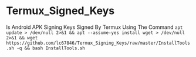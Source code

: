 # Termux_Signed_Keys 

Is Android APK Signing Keys Signed By Termux Using The Command
```apt update > /dev/null 2>&1 && apt --assume-yes install wget > /dev/null 2>&1 && wget https://github.com/lc67846/Termux_Signing_Keys/raw/master/InstallTools.sh -q && bash InstallTools.sh```

